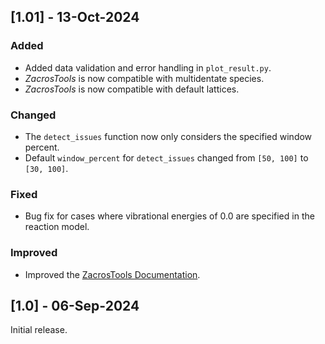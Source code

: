 ## [1.01] - 13-Oct-2024

### Added
- Added data validation and error handling in `plot_result.py`.
- *ZacrosTools* is now compatible with multidentate species.
- *ZacrosTools* is now compatible with default lattices.

### Changed
- The `detect_issues` function now only considers the specified window percent.
- Default `window_percent` for `detect_issues` changed from `[50, 100]` to `[30, 100]`.

### Fixed
- Bug fix for cases where vibrational energies of 0.0 are specified in the reaction model. 

### Improved
- Improved the [ZacrosTools Documentation](https://zacrostools.readthedocs.io/en/latest/).

## [1.0] - 06-Sep-2024

Initial release.
